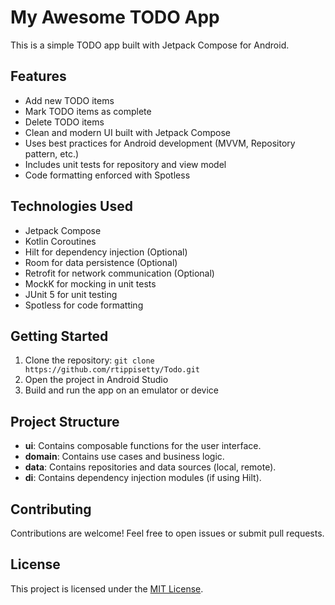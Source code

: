 # My Awesome TODO App

This is a simple TODO app built with Jetpack Compose for Android.

## Features

*   Add new TODO items
*   Mark TODO items as complete
*   Delete TODO items
*   Clean and modern UI built with Jetpack Compose
*   Uses best practices for Android development (MVVM, Repository pattern, etc.)
*   Includes unit tests for repository and view model
*   Code formatting enforced with Spotless

## Technologies Used

*   Jetpack Compose
*   Kotlin Coroutines
*   Hilt for dependency injection (Optional)
*   Room for data persistence (Optional)
*   Retrofit for network communication (Optional)
*   MockK for mocking in unit tests
*   JUnit 5 for unit testing
*   Spotless for code formatting

## Getting Started

1.  Clone the repository: `git clone https://github.com/rtippisetty/Todo.git`
2.  Open the project in Android Studio
3.  Build and run the app on an emulator or device

## Project Structure

*   **ui**: Contains composable functions for the user interface.
*   **domain**: Contains use cases and business logic.
*   **data**: Contains repositories and data sources (local, remote).
*   **di**: Contains dependency injection modules (if using Hilt).

## Contributing

Contributions are welcome! Feel free to open issues or submit pull requests.

## License

This project is licensed under the [MIT License](LICENSE).